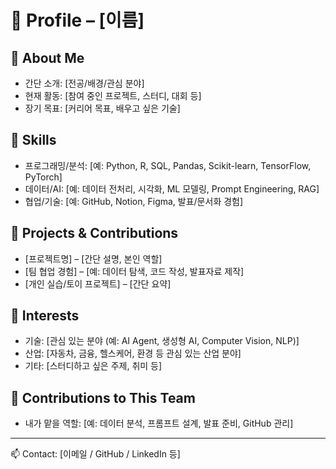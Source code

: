 # 🌟 Profile – [이름]

## 👩 About Me
- 간단 소개: [전공/배경/관심 분야]
- 현재 활동: [참여 중인 프로젝트, 스터디, 대회 등]
- 장기 목표: [커리어 목표, 배우고 싶은 기술]

## 🔧 Skills
- 프로그래밍/분석: [예: Python, R, SQL, Pandas, Scikit-learn, TensorFlow, PyTorch]
- 데이터/AI: [예: 데이터 전처리, 시각화, ML 모델링, Prompt Engineering, RAG]
- 협업/기술: [예: GitHub, Notion, Figma, 발표/문서화 경험]

## 📂 Projects & Contributions
- [프로젝트명] – [간단 설명, 본인 역할]
- [팀 협업 경험] – [예: 데이터 탐색, 코드 작성, 발표자료 제작]
- [개인 실습/토이 프로젝트] – [간단 요약]

## 🚀 Interests
- 기술: [관심 있는 분야 (예: AI Agent, 생성형 AI, Computer Vision, NLP)]
- 산업: [자동차, 금융, 헬스케어, 환경 등 관심 있는 산업 분야]
- 기타: [스터디하고 싶은 주제, 취미 등]

## 🤝 Contributions to This Team
- 내가 맡을 역할: [예: 데이터 분석, 프롬프트 설계, 발표 준비, GitHub 관리]


---
📫 Contact: [이메일 / GitHub / LinkedIn 등]

